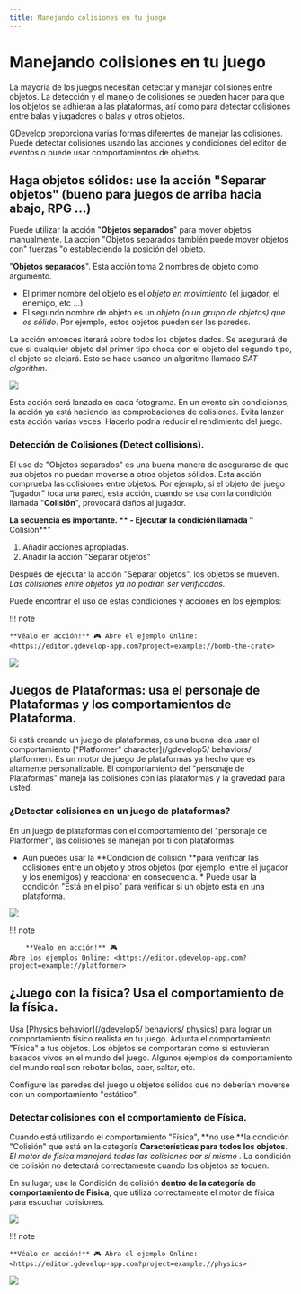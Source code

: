 ```yaml
---
title: Manejando colisiones en tu juego
---
```

# Manejando colisiones en tu juego

La mayoría de los juegos necesitan detectar y manejar colisiones entre objetos. La detección y el manejo de colisiones se pueden hacer para que los objetos se adhieran a las plataformas, así como para detectar colisiones entre balas y jugadores o balas y otros objetos.

GDevelop proporciona varias formas diferentes de manejar las colisiones. Puede detectar colisiones usando las acciones y condiciones del editor de eventos o puede usar comportamientos de objetos.

## Haga objetos sólidos: use la acción "Separar objetos" (bueno para juegos de arriba hacia abajo, RPG ...)

Puede utilizar la acción "**Objetos separados**" para mover objetos manualmente. La acción "Objetos separados también puede mover objetos con" fuerzas "o estableciendo la posición del objeto.

"**Objetos separados**". Esta acción toma 2 nombres de objeto como argumento.

- El primer nombre del objeto es el _objeto en movimiento_ (el jugador, el enemigo, etc ...).
- El segundo nombre de objeto es un _objeto (o un grupo de objetos) que es sólido_. Por ejemplo, estos objetos pueden ser las paredes.

La acción entonces iterará sobre todos los objetos dados. Se asegurará de que si cualquier objeto del primer tipo choca con el objeto del segundo tipo, el objeto se alejará. Esto se hace usando un algoritmo llamado _SAT algorithm_.

![](/gdevelop5/all-features/separate-objects-action.png)

Esta acción será lanzada en cada fotograma. En un evento sin condiciones, la acción ya está haciendo las comprobaciones de colisiones. Evita lanzar esta acción varias veces. Hacerlo podría reducir el rendimiento del juego.

### Detección de Colisiones (Detect collisions).

El uso de "Objetos separados" es una buena manera de asegurarse de que sus objetos no puedan moverse a otros objetos sólidos. Esta acción comprueba las colisiones entre objetos. Por ejemplo, si el objeto del juego "jugador" toca una pared, esta acción, cuando se usa con la condición llamada "**Colisión**", provocará daños al jugador.

**La secuencia es importante. ** - Ejecutar la condición llamada "** Colisión**"

1.  Añadir acciones apropiadas.
2.  Añadir la acción "Separar objetos"

Después de ejecutar la acción "Separar objetos", los objetos se mueven. _Las colisiones entre objetos ya no podrán ser verificadas._

Puede encontrar el uso de estas condiciones y acciones en los ejemplos:

!!! note

    **Véalo en acción!** 🎮 Abre el ejemplo Online: <https://editor.gdevelop-app.com?project=example://bomb-the-crate>

[![](/undefined/checkccollisionbetweenobjects.png)](https://editor.gdevelop-app.com?project=example://bomb-the-crate)

## Juegos de Plataformas: usa el personaje de Plataformas y los comportamientos de Plataforma.

Si está creando un juego de plataformas, es una buena idea usar el comportamiento ["Platformer" character](/gdevelop5/ behaviors/ platformer). Es un motor de juego de plataformas ya hecho que es altamente personalizable. El comportamiento del "personaje de Plataformas" maneja las colisiones con las plataformas y la gravedad para usted.

### ¿Detectar colisiones en un juego de plataformas?

En un juego de plataformas con el comportamiento del "personaje de Platformer", las colisiones se manejan por ti con plataformas.

* Aún puedes usar la **Condición de colisión **para verificar las colisiones entre un objeto y otros objetos (por ejemplo, entre el jugador y los enemigos) y reaccionar en consecuencia. * Puede usar la condición "Está en el piso" para verificar si un objeto está en una plataforma.

![](/gdevelop5/all-features/playerisonfloorevents.png)

!!! note
    
        **Véalo en acción!** 🎮  
    Abre los ejemplos Online: <https://editor.gdevelop-app.com?project=example://platformer>

## ¿Juego con la física? Usa el comportamiento de la física.

Usa [Physics behavior](/gdevelop5/ behaviors/ physics) para lograr un comportamiento físico realista en tu juego. Adjunta el comportamiento "Física" a tus objetos. Los objetos se comportarán como si estuvieran basados ​​vivos en el mundo del juego. Algunos ejemplos de comportamiento del mundo real son rebotar bolas, caer, saltar, etc.

Configure las paredes del juego u objetos sólidos que no deberían moverse con un comportamiento "estático".

### Detectar colisiones con el comportamiento de Física.

Cuando está utilizando el comportamiento "Física", **no use **la condición "Colisión" que está en la categoría **Características para todos los objetos**. _El motor de física manejará todas las colisiones por sí mismo ._ La condición de colisión no detectará correctamente cuando los objetos se toquen.

En su lugar, use la Condición de colisión **dentro de la categoría de comportamiento de Física**, que utiliza correctamente el motor de física para escuchar colisiones.

![](/gdevelop5/all-features/usephysicsbehaviornotcollisioncondition.png)

!!! note

    **Véalo en acción!** 🎮 Abra el ejemplo Online: <https://editor.gdevelop-app.com?project=example://physics>

![](/gdevelop5/behaviors/hingeleverdemo.png)

